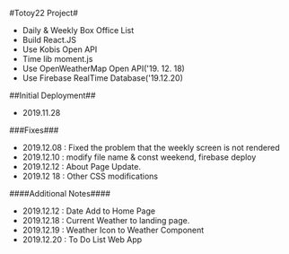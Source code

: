 #Totoy22 Project#
- Daily & Weekly Box Office List
- Build React.JS
- Use Kobis Open API
- Time lib moment.js
- Use OpenWeatherMap Open API('19. 12. 18)
- Use Firebase RealTime Database('19.12.20)


##Initial Deployment##
- 2019.11.28


###Fixes###
- 2019.12.08 : Fixed the problem that the weekly screen is not rendered
- 2019.12.10 : modify file name & const weekend, firebase deploy
- 2019.12.12 : About Page Update.
- 2019.12 18 : Other CSS modifications

####Additional Notes####
- 2019.12.12 : Date Add to Home Page
- 2019.12.18 : Current Weather to landing page.
- 2019.12.19 : Weather Icon to Weather Component
- 2019.12.20 : To Do List Web App
